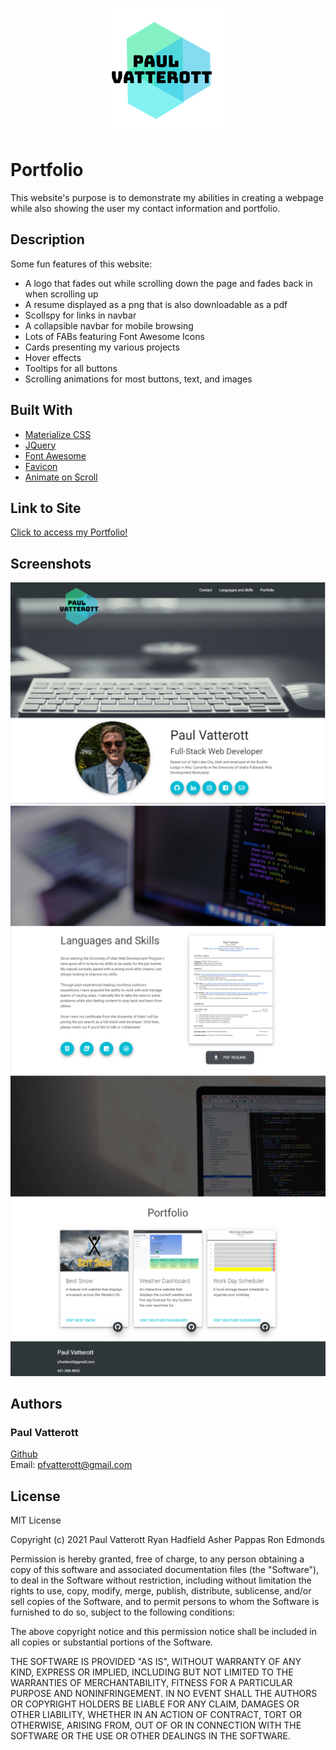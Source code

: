 <p align="center">
<img src="./assets/logo.png">
</p>

# Portfolio

This website's purpose is to demonstrate my abilities in creating a webpage while also showing the user my contact information and portfolio.

## Description

Some fun features of this website:

* A logo that fades out while scrolling down the page and fades back in when scrolling up
* A resume displayed as a png that is also downloadable as a pdf
* Scollspy for links in navbar
* A collapsible navbar for mobile browsing
* Lots of FABs featuring Font Awesome Icons
* Cards presenting my various projects
* Hover effects
* Tooltips for all buttons
* Scrolling animations for most buttons, text, and images


## Built With
* [Materialize CSS](https://materializecss.com/)
* [JQuery](https://jquery.com/)
* [Font Awesome](https://fontawesome.com/)
* [Favicon](https://favicon.io/)
* [Animate on Scroll](https://michalsnik.github.io/aos/)


## Link to Site

[Click to access my Portfolio!](https://pfvatterott.github.io/)

## Screenshots
![screenshot](./assets/screenshot1.png)
![site in action](./assets/screenshot2.png)
![graphs](./assets/screenshot3.png)



## Authors

### Paul Vatterott
[Github](https://github.com/pfvatterott) <br>
Email: pfvatterott@gmail.com

## License
MIT License

Copyright (c) 2021 Paul Vatterott Ryan Hadfield Asher Pappas Ron Edmonds

Permission is hereby granted, free of charge, to any person obtaining a copy of this software and associated documentation files (the "Software"), to deal in the Software without restriction, including without limitation the rights to use, copy, modify, merge, publish, distribute, sublicense, and/or sell copies of the Software, and to permit persons to whom the Software is furnished to do so, subject to the following conditions:

The above copyright notice and this permission notice shall be included in all copies or substantial portions of the Software.

THE SOFTWARE IS PROVIDED "AS IS", WITHOUT WARRANTY OF ANY KIND, EXPRESS OR IMPLIED, INCLUDING BUT NOT LIMITED TO THE WARRANTIES OF MERCHANTABILITY, FITNESS FOR A PARTICULAR PURPOSE AND NONINFRINGEMENT. IN NO EVENT SHALL THE AUTHORS OR COPYRIGHT HOLDERS BE LIABLE FOR ANY CLAIM, DAMAGES OR OTHER LIABILITY, WHETHER IN AN ACTION OF CONTRACT, TORT OR OTHERWISE, ARISING FROM, OUT OF OR IN CONNECTION WITH THE SOFTWARE OR THE USE OR OTHER DEALINGS IN THE SOFTWARE.




